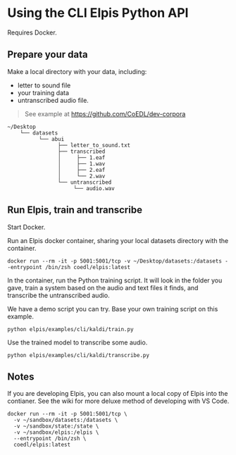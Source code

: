 # Using the CLI Elpis Python API

Requires Docker.

## Prepare your data

Make a local directory with your data, including:
* letter to sound file
* your training data
* untranscribed audio file.

> See example at https://github.com/CoEDL/dev-corpora

```
~/Desktop
    └── datasets
          └── abui
                ├── letter_to_sound.txt
                ├── transcribed
                │     ├── 1.eaf
                │     ├── 1.wav
                │     ├── 2.eaf
                │     └── 2.wav
                └── untranscribed
                     └── audio.wav
```


## Run Elpis, train and transcribe

Start Docker.

Run an Elpis docker container, sharing your local datasets directory with the container.

```
docker run --rm -it -p 5001:5001/tcp -v ~/Desktop/datasets:/datasets --entrypoint /bin/zsh coedl/elpis:latest
```


In the container, run the Python training script. It will look in the folder you gave, train a system based on the audio and text files it finds, and transcribe the untranscribed audio.

We have a demo script you can try. Base your own training script on this example.

```
python elpis/examples/cli/kaldi/train.py
```


Use the trained model to transcribe some audio.

```
python elpis/examples/cli/kaldi/transcribe.py
```



## Notes

If you are developing Elpis, you can also mount a local copy of Elpis into the contianer. See the wiki for more deluxe method of developing with VS Code.

```
docker run --rm -it -p 5001:5001/tcp \
  -v ~/sandbox/datasets:/datasets \
  -v ~/sandbox/state:/state \
  -v ~/sandbox/elpis:/elpis \
  --entrypoint /bin/zsh \
  coedl/elpis:latest
```
